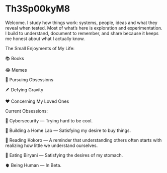 # Th3Sp00kyM8

Welcome. I study how things work: systems, people, ideas and what they reveal when tested. Most of what’s here is exploration and experimentation. I build to understand, document to remember, and share because it keeps me honest about what I actually know.

The Small Enjoyments of My Life:

📚 Books

😂 Memes

💭 Pursuing Obsessions 

🪶 Defying Gravity

❤️ Concerning My Loved Ones

Current Obsessions:

🔐 Cybersecurity — Trying hard to be cool.

🧠 Building a Home Lab — Satisfying my desire to buy things.

📖 Reading Kokoro — A reminder that understanding others often starts with realizing how little we understand ourselves.

🍛 Eating Biryani — Satisfying the desires of my stomach.

🫀 Being Human — In Beta.
